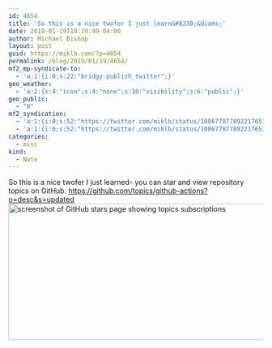```yaml
---
id: 4654
title: 'So this is a nice twofer I just learn&#8230;&diams;'
date: 2019-01-19T18:19:49-04:00
author: Michael Bishop
layout: post
guid: https://miklb.com/?p=4654
permalink: /blog/2019/01/19/4654/
mf2_mp-syndicate-to:
  - 'a:1:{i:0;s:22:"bridgy-publish_twitter";}'
geo_weather:
  - 'a:2:{s:4:"icon";s:4:"none";s:10:"visibility";s:6:"public";}'
geo_public:
  - "0"
mf2_syndication:
  - 'a:1:{i:0;s:52:"https://twitter.com/miklb/status/1086778778922176514";}'
  - 'a:1:{i:0;s:52:"https://twitter.com/miklb/status/1086778778922176514";}'
categories:
  - misc
kind:
  - Note
---
```

So this is a nice twofer I just learned- you can star and view repository topics on GitHub. <https://github.com/topics/github-actions?o=desc&s=updated> <img src="https://cdn.miklb.com/Your_Stars_2019-01-19_18-13-09.png" width="809" height="269" alt="screenshot of GitHub stars page showing topics subscriptions" class="u-photo alignnone size-large" />